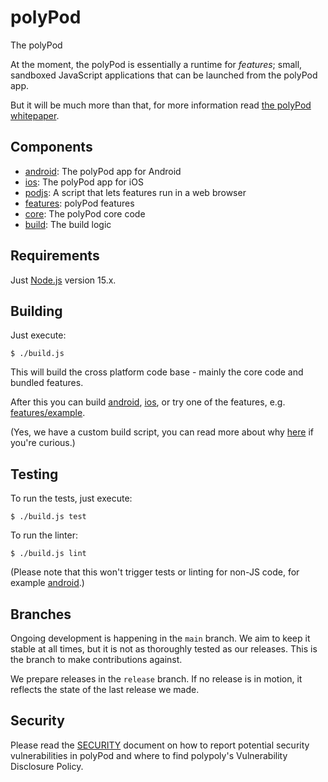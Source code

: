 # polyPod

The polyPod

At the moment, the polyPod is essentially a runtime for _features_; small,
sandboxed JavaScript applications that can be launched from the polyPod app.

But it will be much more than that, for more information read [the polyPod
whitepaper].

## Components

- [android](android): The polyPod app for Android
- [ios](ios): The polyPod app for iOS
- [podjs](podjs): A script that lets features run in a web browser
- [features](features): polyPod features
- [core](core): The polyPod core code
- [build](build): The build logic

## Requirements

Just [Node.js](https://nodejs.org/) version 15.x.

## Building

Just execute:

    $ ./build.js

This will build the cross platform code base - mainly the core code and bundled
features.

After this you can build [android](android), [ios](ios), or try one of the
features, e.g. [features/example](features/example).

(Yes, we have a custom build script, you can read more about why [here](build)
if you're curious.)

## Testing

To run the tests, just execute:

    $ ./build.js test

To run the linter:

    $ ./build.js lint

(Please note that this won't trigger tests or linting for non-JS code, for
example [android](android).)

## Branches

Ongoing development is happening in the `main` branch. We aim to keep it stable
at all times, but it is not as thoroughly tested as our releases. This is the
branch to make contributions against.

We prepare releases in the `release` branch. If no release is in motion, it
reflects the state of the last release we made.

## Security

Please read the [SECURITY](SECURITY.md) document on how to report potential
security vulnerabilities in polyPod and where to find polypoly's Vulnerability
Disclosure Policy.


[the polyPod whitepaper]: https://polypoly.coop/static/polypoly_Whitepaper_polyPod.pdf
